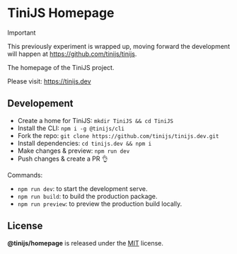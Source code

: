 # TiniJS Homepage 

> [!IMPORTANT]
> This previously experiment is wrapped up, moving forward the development will happen at <https://github.com/tinijs/tinijs>.

The homepage of the TiniJS project.

Please visit: <https://tinijs.dev>

## Developement

- Create a home for TiniJS: `mkdir TiniJS && cd TiniJS`
- Install the CLI: `npm i -g @tinijs/cli`
- Fork the repo: `git clone https://github.com/tinijs/tinijs.dev.git`
- Install dependencies: `cd tinijs.dev && npm i`
- Make changes & preview: `npm run dev`
- Push changes & create a PR 👌

Commands:

- `npm run dev`: to start the development serve.
- `npm run build`: to build the production package.
- `npm run preview`: to preview the production build locally.

## License

**@tinijs/homepage** is released under the [MIT](https://github.com/tinijs/homepage/blob/master/LICENSE) license.
